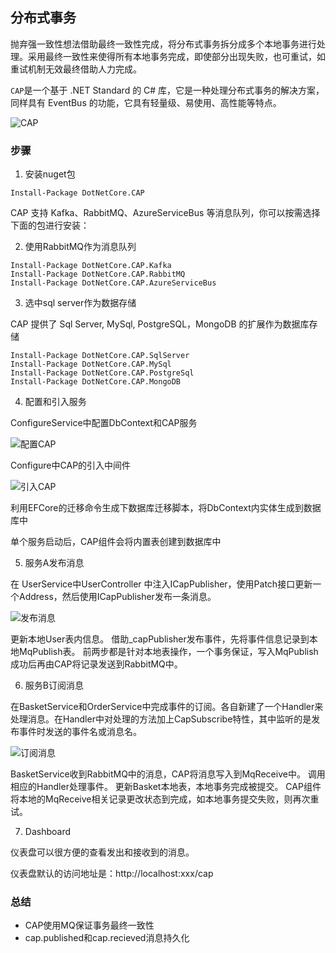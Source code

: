 ## 分布式事务

抛弃强一致性想法借助最终一致性完成，将分布式事务拆分成多个本地事务进行处理。采用最终一致性来使得所有本地事务完成，即使部分出现失败，也可重试，如重试机制无效最终借助人力完成。

``` CAP ```是一个基于 .NET Standard 的 C# 库，它是一种处理分布式事务的解决方案，同样具有 EventBus 的功能，它具有轻量级、易使用、高性能等特点。

![CAP](https://img2018.cnblogs.com/blog/391160/201912/391160-20191203210741240-475192699.png)


### 步骤

1. 安装nuget包

```shell
Install-Package DotNetCore.CAP
```

CAP 支持 Kafka、RabbitMQ、AzureServiceBus 等消息队列，你可以按需选择下面的包进行安装：


2. 使用RabbitMQ作为消息队列

```shell
Install-Package DotNetCore.CAP.Kafka
Install-Package DotNetCore.CAP.RabbitMQ
Install-Package DotNetCore.CAP.AzureServiceBus
```

3. 选中sql server作为数据存储

CAP 提供了 Sql Server, MySql, PostgreSQL，MongoDB 的扩展作为数据库存储

```shell
Install-Package DotNetCore.CAP.SqlServer
Install-Package DotNetCore.CAP.MySql
Install-Package DotNetCore.CAP.PostgreSql
Install-Package DotNetCore.CAP.MongoDB
```


4. 配置和引入服务

ConfigureService中配置DbContext和CAP服务

![配置CAP](https://img2020.cnblogs.com/blog/1133736/202104/1133736-20210427212800643-2121223657.png)

Configure中CAP的引入中间件

![引入CAP](https://img2020.cnblogs.com/blog/1133736/202104/1133736-20210427212800996-201121861.png)


利用EFCore的迁移命令生成下数据库迁移脚本，将DbContext内实体生成到数据库中

单个服务启动后，CAP组件会将内置表创建到数据库中

5. 服务A发布消息

在 UserService中UserController 中注入ICapPublisher，使用Patch接口更新一个Address，然后使用ICapPublisher发布一条消息。

![发布消息](https://img2020.cnblogs.com/blog/1133736/202104/1133736-20210427212801762-96447168.png)


更新本地User表内信息。
借助_capPublisher发布事件，先将事件信息记录到本地MqPublish表。
前两步都是针对本地表操作，一个事务保证，写入MqPublish成功后再由CAP将记录发送到RabbitMQ中。


6. 服务B订阅消息

在BasketService和OrderService中完成事件的订阅。各自新建了一个Handler来处理消息。在Handler中对处理的方法加上CapSubscribe特性，其中监听的是发布事件时发送的事件名或消息名。

![订阅消息](https://img2020.cnblogs.com/blog/1133736/202104/1133736-20210427212802111-674096625.png)

BasketService收到RabbitMQ中的消息，CAP将消息写入到MqReceive中。
调用相应的Handler处理事件。
更新Basket本地表，本地事务完成被提交。
CAP组件将本地的MqReceive相关记录更改状态到完成，如本地事务提交失败，则再次重试。


7. Dashboard

仪表盘可以很方便的查看发出和接收到的消息。

仪表盘默认的访问地址是：http://localhost:xxx/cap


### 总结

* CAP使用MQ保证事务最终一致性
* cap.published和cap.recieved消息持久化